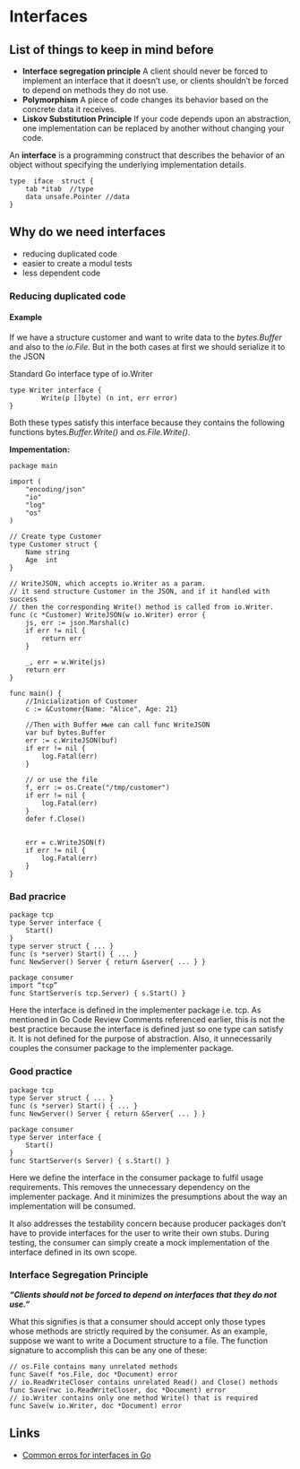 # Interfaces
 

## List of things to keep in mind before

- **Interface segregation principle** 
  A client should never be forced to implement an interface that it doesn’t use, or clients shouldn’t be forced to depend on methods they do not use.
- **Polymorphism**
  A piece of code changes its behavior based on the concrete data it receives.
- **Liskov Substitution Principle**
  If your code depends upon an abstraction, one implementation can be replaced by another without changing your code.


An **interface** is a programming construct that describes the behavior of an object without specifying the underlying implementation details.

```
type  iface  struct {
    tab *itab  //type
    data unsafe.Pointer //data
}
```

## Why do we need interfaces 

- reducing duplicated code 
- easier to create a modul tests
- less dependent code

### Reducing duplicated code 

#### Example

If we have a structure customer and want to write data to the *bytes.Buffer* and also to the *io.File*. But in the both cases at first we should serialize it to the JSON

Standard Go interface type of io.Writer

```
type Writer interface {
        Write(p []byte) (n int, err error)
}
```



Both these types satisfy this interface because they contains the following functions bytes.*Buffer.Write()* and *os.File.Write()*.

**Impementation:**

```
package main

import (
    "encoding/json"
    "io"
    "log"
    "os"
)

// Create type Customer
type Customer struct {
    Name string
    Age  int
}

// WriteJSON, which accepts io.Writer as a param.
// it send structure Сustomer in the JSON, and if it handled with success
// then the corresponding Write() method is called from io.Writer.
func (c *Customer) WriteJSON(w io.Writer) error {
    js, err := json.Marshal(c)
    if err != nil {
        return err
    }

    _, err = w.Write(js)
    return err
}

func main() {
    //Inicialization of Customer
    c := &Customer{Name: "Alice", Age: 21}

    //Then with Buffer мwe can call func WriteJSON
    var buf bytes.Buffer
    err := c.WriteJSON(buf)
    if err != nil {
        log.Fatal(err)
    }

    // or use the file
    f, err := os.Create("/tmp/customer")
    if err != nil {
        log.Fatal(err)
    }
    defer f.Close()


    err = c.WriteJSON(f)
    if err != nil {
        log.Fatal(err)
    }
}
```

### Bad pracrice

```
package tcp
type Server interface {
    Start()
}
type server struct { ... }
func (s *server) Start() { ... }
func NewServer() Server { return &server{ ... } }
```
```
package consumer
import “tcp”
func StartServer(s tcp.Server) { s.Start() }
```

Here the interface is defined in the implementer package i.e. tcp. As mentioned in Go Code Review Comments referenced earlier, this is not the best practice because the interface is defined just so one type can satisfy it. It is not defined for the purpose of abstraction. Also, it unnecessarily couples the consumer package to the implementer package.

### Good practice 

```
package tcp
type Server struct { ... }
func (s *server) Start() { ... }
func NewServer() Server { return &Server{ ... } }
```

```
package consumer
type Server interface {
    Start() 
}
func StartServer(s Server) { s.Start() }
```

Here we define the interface in the consumer package to fulfil usage requirements. This removes the unnecessary dependency on the implementer package. And it minimizes the presumptions about the way an implementation will be consumed.

It also addresses the testability concern because producer packages don’t have to provide interfaces for the user to write their own stubs. During testing, the consumer can simply create a mock implementation of the interface defined in its own scope.


### Interface Segregation Principle

***“Clients should not be forced to depend on interfaces that they do not use.”***

What this signifies is that a consumer should accept only those types whose methods are strictly required by the consumer. As an example, suppose we want to write a Document structure to a file. The function signature to accomplish this can be any one of these:

```
// os.File contains many unrelated methods 
func Save(f *os.File, doc *Document) error 
// io.ReadWriteCloser contains unrelated Read() and Close() methods 
func Save(rwc io.ReadWriteCloser, doc *Document) error 
// io.Writer contains only one method Write() that is required 
func Save(w io.Writer, doc *Document) error
```

## Links

- [Common erros for interfaces in Go](https://medium.com/@andreiboar/7-common-interface-mistakes-in-go-1d3f8e58be60) 